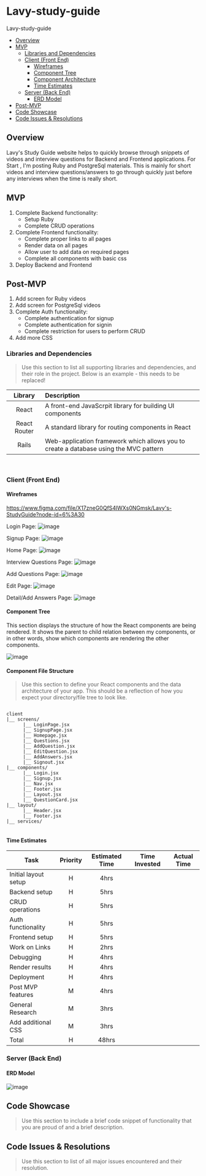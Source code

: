 # Lavy-study-guide
Lavy-study-guide

- [Overview](#overview)
- [MVP](#mvp)
  - [Libraries and Dependencies](#libraries-and-dependencies)
  - [Client (Front End)](#client-front-end)
    - [Wireframes](#wireframes)
    - [Component Tree](#component-tree)
    - [Component Architecture](#component-architecture)
    - [Time Estimates](#time-estimates)
  - [Server (Back End)](#server-back-end)
    - [ERD Model](#erd-model)
- [Post-MVP](#post-mvp)
- [Code Showcase](#code-showcase)
- [Code Issues & Resolutions](#code-issues--resolutions)

## Overview
Lavy's Study Guide website helps to quickly browse through snippets of videos and interview questions for Backend and Frontend applications. For Start , I'm posting Ruby and PostgreSql materials. This is mainly for short videos and interview questions/answers to go through quickly just before any interviews when the time is really short.

## MVP

1. Complete Backend functionality: 
   - Setup Ruby
   - Complete CRUD operations
2. Complete Frontend functionality:
   - Complete proper links to all pages
   - Render data on all pages
   - Allow user to add data on required pages 
   - Complete all components with basic css
 3.  Deploy Backend and Frontend


## Post-MVP

1. Add screen for Ruby videos
2. Add screen for PostgreSql videos
3. Complete Auth functionality:
   - Complete authentication for signup
   - Complete authentication for signin
   - Complete restriction for users to perform CRUD
4. Add more CSS

### Libraries and Dependencies

> Use this section to list all supporting libraries and dependencies, and their role in the project. Below is an example - this needs to be replaced!

|     Library      | Description                                                                          |
| :--------------: | :------------------------------------------------------------------------------------|
|      React       |A front-end JavaScrpit library for building UI components                             |
|   React Router   | A standard library for routing components in React                                   |
|      Rails       | Web-application framework which allows you to create a database using the MVC pattern|


<br>

### Client (Front End)

#### Wireframes
https://www.figma.com/file/X17zneG0QfS4lWXs0NGmsk/Lavy's-StudyGuide?node-id=6%3A30

Login Page:
![image](https://user-images.githubusercontent.com/84349667/129055936-0ab861e1-15bc-4754-8da1-43d281991270.png)


Signup Page:
![image](https://user-images.githubusercontent.com/84349667/129056067-6c4ac8f3-07e7-4aa7-8a89-ae4cd8122073.png)


Home Page:
![image](https://user-images.githubusercontent.com/84349667/129056139-387423a7-9571-4ab2-a5e5-75a938e6b50d.png)


Interview Questions Page:
![image](https://user-images.githubusercontent.com/84349667/129059987-c81452ad-05f8-45b1-928b-4b08e87bbb58.png)


Add Questions Page:
![image](https://user-images.githubusercontent.com/84349667/129056432-88b1eec0-dd34-45b5-9441-a0a33882457e.png)


Edit Page:
![image](https://user-images.githubusercontent.com/84349667/129056513-393599f0-c17c-4a65-b923-4cb8530f3472.png)


Detail/Add Answers Page:
![image](https://user-images.githubusercontent.com/84349667/129056576-8de1bfce-18e7-4b4c-a6f1-53ed5316e522.png)



#### Component Tree
This section displays the structure of how the React components are being rendered. It shows the parent to child relation between my components, or in other words, show which components are rendering the other components.

![image](https://user-images.githubusercontent.com/84349667/129062104-1b9ffd0e-6563-4bfe-a00c-39ca9ca1ee41.png)


#### Component File Structure

> Use this section to define your React components and the data architecture of your app. This should be a reflection of how you expect your directory/file tree to look like. 

``` structure

client
|__ screens/
      |__ LoginPage.jsx
      |__ SignupPage.jsx
      |__ Homepage.jsx
      |__ Questions.jsx
      |__ AddQuestion.jsx
      |__ EditQuestion.jsx
      |__ AddAnswers.jsx
      |__ Signout.jsx
|__ components/
      |__ Login.jsx
      |__ Signup.jsx
      |__ Nav.jsx
      |__ Footer.jsx
      |__ Layout.jsx
      |__ QuestionCard.jsx     
|__ layout/
      |__ Header.jsx
      |__ Footer.jsx
|__ services/


```

#### Time Estimates

| Task                 | Priority | Estimated Time | Time Invested | Actual Time |
| -------------------- | :------: | :------------: | :-----------: | :---------: |
| Initial layout setup |    H     |     4hrs       | 
| Backend setup        |    H     |     5hrs       | 
| CRUD operations      |    H     |     5hrs       |  
| Auth functionality   |    H     |     5hrs       | 
| Frontend setup       |    H     |     5hrs       |
| Work on Links        |    H     |     2hrs       |
| Debugging            |    H     |     4hrs       | 
| Render results       |    H     |     4hrs       | 
| Deployment           |    H     |     4hrs       | 
| Post MVP features    |    M     |     4hrs       |
| General Research     |    M     |     3hrs       |
| Add additional CSS   |    M     |     3hrs       | 
| Total                |    H     |     48hrs      | 


### Server (Back End)

#### ERD Model

![image](https://user-images.githubusercontent.com/84349667/129066207-acfc9c2c-522a-419d-8610-2db9031668a7.png)


## Code Showcase

> Use this section to include a brief code snippet of functionality that you are proud of and a brief description.

## Code Issues & Resolutions

> Use this section to list of all major issues encountered and their resolution.

